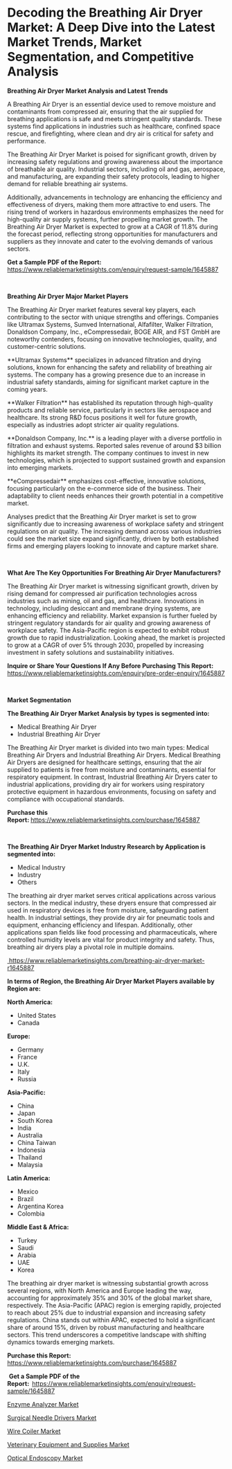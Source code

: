 <p><h1>Decoding the Breathing Air Dryer Market: A Deep Dive into the Latest Market Trends, Market Segmentation, and Competitive Analysis</h1></p><p><strong>Breathing Air Dryer Market Analysis and Latest Trends</strong></p>
<p><p>A Breathing Air Dryer is an essential device used to remove moisture and contaminants from compressed air, ensuring that the air supplied for breathing applications is safe and meets stringent quality standards. These systems find applications in industries such as healthcare, confined space rescue, and firefighting, where clean and dry air is critical for safety and performance.</p><p>The Breathing Air Dryer Market is poised for significant growth, driven by increasing safety regulations and growing awareness about the importance of breathable air quality. Industrial sectors, including oil and gas, aerospace, and manufacturing, are expanding their safety protocols, leading to higher demand for reliable breathing air systems. </p><p>Additionally, advancements in technology are enhancing the efficiency and effectiveness of dryers, making them more attractive to end users. The rising trend of workers in hazardous environments emphasizes the need for high-quality air supply systems, further propelling market growth. The Breathing Air Dryer Market is expected to grow at a CAGR of 11.8% during the forecast period, reflecting strong opportunities for manufacturers and suppliers as they innovate and cater to the evolving demands of various sectors.</p></p>
<p><strong>Get a Sample PDF of the Report:&nbsp;</strong> <a href="https://www.reliablemarketinsights.com/enquiry/request-sample/1645887?utm_campaign=3520&utm_medium=2&utm_source=Github&utm_content=ia&utm_term=10042025&utm_id=breathing-air-dryer">https://www.reliablemarketinsights.com/enquiry/request-sample/1645887</a></p>
<p>&nbsp;</p>
<p><strong>Breathing Air Dryer Major Market Players</strong></p>
<p><p>The Breathing Air Dryer market features several key players, each contributing to the sector with unique strengths and offerings. Companies like Ultramax Systems, Sumved International, Alfafilter, Walker Filtration, Donaldson Company, Inc., eCompressedair, BOGE AIR, and FST GmbH are noteworthy contenders, focusing on innovative technologies, quality, and customer-centric solutions.</p><p>**Ultramax Systems** specializes in advanced filtration and drying solutions, known for enhancing the safety and reliability of breathing air systems. The company has a growing presence due to an increase in industrial safety standards, aiming for significant market capture in the coming years.</p><p>**Walker Filtration** has established its reputation through high-quality products and reliable service, particularly in sectors like aerospace and healthcare. Its strong R&D focus positions it well for future growth, especially as industries adopt stricter air quality regulations.</p><p>**Donaldson Company, Inc.** is a leading player with a diverse portfolio in filtration and exhaust systems. Reported sales revenue of around $3 billion highlights its market strength. The company continues to invest in new technologies, which is projected to support sustained growth and expansion into emerging markets.</p><p>**eCompressedair** emphasizes cost-effective, innovative solutions, focusing particularly on the e-commerce side of the business. Their adaptability to client needs enhances their growth potential in a competitive market.</p><p>Analyses predict that the Breathing Air Dryer market is set to grow significantly due to increasing awareness of workplace safety and stringent regulations on air quality. The increasing demand across various industries could see the market size expand significantly, driven by both established firms and emerging players looking to innovate and capture market share.</p></p>
<p>&nbsp;</p>
<p><strong>What Are The Key Opportunities For Breathing Air Dryer Manufacturers?</strong></p>
<p><p>The Breathing Air Dryer market is witnessing significant growth, driven by rising demand for compressed air purification technologies across industries such as mining, oil and gas, and healthcare. Innovations in technology, including desiccant and membrane drying systems, are enhancing efficiency and reliability. Market expansion is further fueled by stringent regulatory standards for air quality and growing awareness of workplace safety. The Asia-Pacific region is expected to exhibit robust growth due to rapid industrialization. Looking ahead, the market is projected to grow at a CAGR of over 5% through 2030, propelled by increasing investment in safety solutions and sustainability initiatives.</p></p>
<p><strong>Inquire or Share Your Questions If Any Before Purchasing This Report:</strong> <a href="https://www.reliablemarketinsights.com/enquiry/pre-order-enquiry/1645887?utm_campaign=3520&utm_medium=2&utm_source=Github&utm_content=ia&utm_term=10042025&utm_id=breathing-air-dryer">https://www.reliablemarketinsights.com/enquiry/pre-order-enquiry/1645887</a></p>
<p>&nbsp;</p>
<p><strong>Market Segmentation</strong></p>
<p><strong>The Breathing Air Dryer Market Analysis by types is segmented into:</strong></p>
<p><ul><li>Medical Breathing Air Dryer</li><li>Industrial Breathing Air Dryer</li></ul></p>
<p><p>The Breathing Air Dryer market is divided into two main types: Medical Breathing Air Dryers and Industrial Breathing Air Dryers. Medical Breathing Air Dryers are designed for healthcare settings, ensuring that the air supplied to patients is free from moisture and contaminants, essential for respiratory equipment. In contrast, Industrial Breathing Air Dryers cater to industrial applications, providing dry air for workers using respiratory protective equipment in hazardous environments, focusing on safety and compliance with occupational standards.</p></p>
<p><strong>Purchase this Report:&nbsp;</strong><a href="https://www.reliablemarketinsights.com/purchase/1645887?utm_campaign=3520&utm_medium=2&utm_source=Github&utm_content=ia&utm_term=10042025&utm_id=breathing-air-dryer">https://www.reliablemarketinsights.com/purchase/1645887</a></p>
<p>&nbsp;</p>
<p><strong>The Breathing Air Dryer Market Industry Research by Application is segmented into:</strong></p>
<p><ul><li>Medical Industry</li><li>Industry</li><li>Others</li></ul></p>
<p><p>The breathing air dryer market serves critical applications across various sectors. In the medical industry, these dryers ensure that compressed air used in respiratory devices is free from moisture, safeguarding patient health. In industrial settings, they provide dry air for pneumatic tools and equipment, enhancing efficiency and lifespan. Additionally, other applications span fields like food processing and pharmaceuticals, where controlled humidity levels are vital for product integrity and safety. Thus, breathing air dryers play a pivotal role in multiple domains.</p></p>
<p><a href="https://www.reliablemarketinsights.com/breathing-air-dryer-market-r1645887?utm_campaign=3520&utm_medium=2&utm_source=Github&utm_content=ia&utm_term=10042025&utm_id=breathing-air-dryer">&nbsp;https://www.reliablemarketinsights.com/breathing-air-dryer-market-r1645887</a></p>
<p><strong>In terms of Region, the Breathing Air Dryer Market Players available by Region are:</strong></p>
<p>
    <p> <strong> North America: </strong>
        <ul>
            <li>United States</li>
            <li>Canada</li>
        </ul>
        </p> 
    <p> <strong> Europe: </strong>
        <ul>
            <li>Germany</li>
            <li>France</li>
            <li>U.K.</li>
            <li>Italy</li>
            <li>Russia</li>
        </ul>
        </p> 
    <p> <strong> Asia-Pacific: </strong>
        <ul>
            <li>China</li>
            <li>Japan</li>
            <li>South Korea</li>
            <li>India</li>
            <li>Australia</li>
            <li>China Taiwan</li>
            <li>Indonesia</li>
            <li>Thailand</li>
            <li>Malaysia</li>
        </ul>
        </p> 
    <p> <strong> Latin America: </strong>
        <ul>
            <li>Mexico</li>
            <li>Brazil</li>
            <li>Argentina Korea</li>
            <li>Colombia</li>
        </ul>
        </p> 
    <p> <strong> Middle East & Africa: </strong>
        <ul>
            <li>Turkey</li>
            <li>Saudi</li>
            <li>Arabia</li>
            <li>UAE</li>
            <li>Korea</li>
        </ul>
    </p>
    </p>
<p><p>The breathing air dryer market is witnessing substantial growth across several regions, with North America and Europe leading the way, accounting for approximately 35% and 30% of the global market share, respectively. The Asia-Pacific (APAC) region is emerging rapidly, projected to reach about 25% due to industrial expansion and increasing safety regulations. China stands out within APAC, expected to hold a significant share of around 15%, driven by robust manufacturing and healthcare sectors. This trend underscores a competitive landscape with shifting dynamics towards emerging markets.</p></p>
<p><strong>Purchase this Report: </strong><a href="https://www.reliablemarketinsights.com/purchase/1645887?utm_campaign=3520&utm_medium=2&utm_source=Github&utm_content=ia&utm_term=10042025&utm_id=breathing-air-dryer">https://www.reliablemarketinsights.com/purchase/1645887</a></p>
<p>&nbsp;<strong>Get a Sample PDF of the Report:&nbsp;&nbsp;</strong><a href="https://www.reliablemarketinsights.com/enquiry/request-sample/1645887?utm_campaign=3520&utm_medium=2&utm_source=Github&utm_content=ia&utm_term=10042025&utm_id=breathing-air-dryer">https://www.reliablemarketinsights.com/enquiry/request-sample/1645887</a></p>
<p><strong></strong></p>
<p><p><a href="https://www.linkedin.com/pulse/exploring-enzyme-analyzer-market-dynamics-global-trends-future-kn07c?utm_campaign=3520&utm_medium=2&utm_source=Github&utm_content=ia&utm_term=10042025&utm_id=breathing-air-dryer">Enzyme Analyzer Market</a></p><p><a href="https://www.linkedin.com/pulse/market-trends-surgical-needle-drivers-industry-current-kw74c?utm_campaign=3520&utm_medium=2&utm_source=Github&utm_content=ia&utm_term=10042025&utm_id=breathing-air-dryer">Surgical Needle Drivers Market</a></p><p><a href="https://github.com/trenkkwasek84/Market-Research-Report-List-1/blob/main/wire-coiler-market.md?utm_campaign=3520&utm_medium=2&utm_source=Github&utm_content=ia&utm_term=10042025&utm_id=breathing-air-dryer">Wire Coiler Market</a></p><p><a href="https://www.linkedin.com/pulse/astudy-onthe-global-veterinary-equipment-supplies-dcluc?utm_campaign=3520&utm_medium=2&utm_source=Github&utm_content=ia&utm_term=10042025&utm_id=breathing-air-dryer">Veterinary Equipment and Supplies Market</a></p><p><a href="https://www.linkedin.com/pulse/global-optical-endoscopy-market-analysis-size-share-revenue-projected-slgzc?utm_campaign=3520&utm_medium=2&utm_source=Github&utm_content=ia&utm_term=10042025&utm_id=breathing-air-dryer">Optical Endoscopy Market</a></p></p>